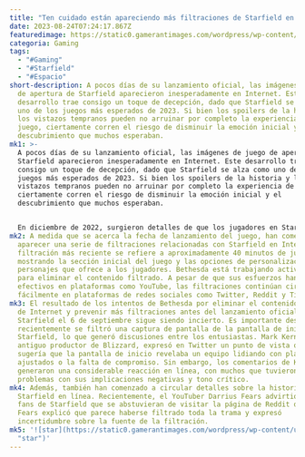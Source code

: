 ```yaml
---
title: "Ten cuidado están apareciendo más filtraciones de Starfield en Internet."
date: 2023-08-24T07:24:17.867Z
featuredimage: https://static0.gamerantimages.com/wordpress/wp-content/uploads/2023/08/starfield-2.jpg?q=50&fit=contain&w=1140&h=&dpr=1.5
categoria: Gaming
tags:
  - "#Gaming"
  - "#Starfield"
  - "#Espacio"
short-description: A pocos días de su lanzamiento oficial, las imágenes de juego
  de apertura de Starfield aparecieron inesperadamente en Internet. Este
  desarrollo trae consigo un toque de decepción, dado que Starfield se alza como
  uno de los juegos más esperados de 2023. Si bien los spoilers de la historia y
  los vistazos tempranos pueden no arruinar por completo la experiencia de
  juego, ciertamente corren el riesgo de disminuir la emoción inicial y el
  descubrimiento que muchos esperaban.
mk1: >-
  A pocos días de su lanzamiento oficial, las imágenes de juego de apertura de
  Starfield aparecieron inesperadamente en Internet. Este desarrollo trae
  consigo un toque de decepción, dado que Starfield se alza como uno de los
  juegos más esperados de 2023. Si bien los spoilers de la historia y los
  vistazos tempranos pueden no arruinar por completo la experiencia de juego,
  ciertamente corren el riesgo de disminuir la emoción inicial y el
  descubrimiento que muchos esperaban.


  En diciembre de 2022, surgieron detalles de que los jugadores en Starfield llevarían a cabo una misión en la Tierra para desentrañar los orígenes de ciertos artefactos. Allí, unirían los eventos que llevaron al destino de la Tierra y las razones detrás del éxodo de la humanidad. Revelaciones anteriores también indicaron que los jugadores pisarían Marte y descubrirían un puesto avanzado antiguo llamado Cydonia, establecido durante las etapas incipientes de las expediciones espaciales humanas. Sin embargo, estos detalles fueron revelados estratégicamente por fuentes oficiales con el objetivo de mantener el entusiasmo de los fans hasta el lanzamiento del juego.
mk2: A medida que se acerca la fecha de lanzamiento del juego, han comenzado a
  aparecer una serie de filtraciones relacionadas con Starfield en Internet. La
  filtración más reciente se refiere a aproximadamente 40 minutos de juego,
  mostrando la sección inicial del juego y las opciones de personalización de
  personajes que ofrece a los jugadores. Bethesda está trabajando activamente
  para eliminar el contenido filtrado. A pesar de que sus esfuerzos han sido
  efectivos en plataformas como YouTube, las filtraciones continúan circulando
  fácilmente en plataformas de redes sociales como Twitter, Reddit y TikTok.
mk3: El resultado de los intentos de Bethesda por eliminar el contenido filtrado
  de Internet y prevenir más filtraciones antes del lanzamiento oficial de
  Starfield el 6 de septiembre sigue siendo incierto. Es importante destacar que
  recientemente se filtró una captura de pantalla de la pantalla de inicio de
  Starfield, lo que generó discusiones entre los entusiastas. Mark Kern, un
  antiguo productor de Blizzard, expresó en Twitter un punto de vista que
  sugería que la pantalla de inicio revelaba un equipo lidiando con plazos
  ajustados o la falta de compromiso. Sin embargo, los comentarios de Kern
  generaron una considerable reacción en línea, con muchos que tuvieron
  problemas con sus implicaciones negativas y tono crítico.
mk4: Además, también han comenzado a circular detalles sobre la historia de
  Starfield en línea. Recientemente, el YouTuber Darrius Fears advirtió a los
  fans de Starfield que se abstuvieran de visitar la página de Reddit del juego.
  Fears explicó que parece haberse filtrado toda la trama y expresó
  incertidumbre sobre la fuente de la filtración.
mk5: '![star](https://static0.gamerantimages.com/wordpress/wp-content/uploads/2023/08/starfield-main-menu-screen-discourse.jpg?q=50&fit=crop&w=1500&dpr=1.5
  "star")'
---
```

